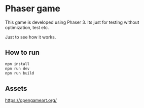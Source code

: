 # Phaser game

This game is developed using Phaser 3.
Its just for testing without optimization, test etc. 

Just to see how it works.

## How to run

```bash
npm install
npm run dev
npm run build
```

## Assets
https://opengameart.org/

